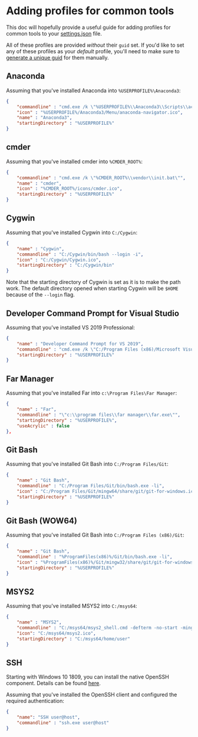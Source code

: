 # Adding profiles for common tools

This doc will hopefully provide a useful guide for adding profiles for common tools to your
[settings.json](https://github.com/microsoft/terminal/blob/master/doc/user-docs/UsingJsonSettings.md)
file.

All of these profiles are provided _without_ their `guid` set. If you'd like to
set any of these profiles as your _default_ profile, you'll need to make sure to
[generate a unique guid](https://www.guidgenerator.com/) for them manually.

## Anaconda

Assuming that you've installed Anaconda into `%USERPROFILE%\Anaconda3`:

```json
{
    "commandline" : "cmd.exe /k \"%USERPROFILE%\\Anaconda3\\Scripts\\activate.bat %USERPROFILE%\\Anaconda3\"",
    "icon" : "%USERPROFILE%/Anaconda3/Menu/anaconda-navigator.ico",
    "name" : "Anaconda3",
    "startingDirectory" : "%USERPROFILE%"
}
```

## cmder

Assuming that you've installed cmder into `%CMDER_ROOT%`:

```json
{
    "commandline" : "cmd.exe /k \"%CMDER_ROOT%\\vendor\\init.bat\"",
    "name" : "cmder",
    "icon" : "%CMDER_ROOT%/icons/cmder.ico",
    "startingDirectory" : "%USERPROFILE%"
}
```

## Cygwin

Assuming that you've installed Cygwin into `C:/Cygwin`:

```json
{
    "name" : "Cygwin",
    "commandline" : "C:/Cygwin/bin/bash --login -i",
    "icon" : "C:/Cygwin/Cygwin.ico",
    "startingDirectory" : "C:/Cygwin/bin"
}
```

Note that the starting directory of Cygwin is set as it is to make the path
work. The default directory opened when starting Cygwin will be `$HOME` because
of the `--login` flag.

## Developer Command Prompt for Visual Studio

Assuming that you've installed VS 2019 Professional:

```json
{
    "name" : "Developer Command Prompt for VS 2019",
    "commandline" : "cmd.exe /k \"C:/Program Files (x86)/Microsoft Visual Studio/2019/Professional/Common7/Tools/VsDevCmd.bat\"",
    "startingDirectory" : "%USERPROFILE%"
}
```

## Far Manager

Assuming that you've installed Far into `c:\Program Files\Far Manager`:

```json
{
    "name" : "Far",
    "commandline" : "\"c:\\program files\\far manager\\far.exe\"",
    "startingDirectory" : "%USERPROFILE%",
    "useAcrylic" : false
},
```

## Git Bash

Assuming that you've installed Git Bash into `C:/Program Files/Git`:

```json
{
    "name" : "Git Bash",
    "commandline" : "C:/Program Files/Git/bin/bash.exe -li",
    "icon" : "C:/Program Files/Git/mingw64/share/git/git-for-windows.ico",
    "startingDirectory" : "%USERPROFILE%"
}
```

## Git Bash (WOW64)

Assuming that you've installed Git Bash into `C:/Program Files (x86)/Git`:

```json
{
    "name" : "Git Bash",
    "commandline" : "%ProgramFiles(x86)%/Git/bin/bash.exe -li",
    "icon" : "%ProgramFiles(x86)%/Git/mingw32/share/git/git-for-windows.ico",
    "startingDirectory" : "%USERPROFILE%"
}
```

## MSYS2

Assuming that you've installed MSYS2 into `C:/msys64`:

```json
{
    "name" : "MSYS2",
    "commandline" : "C:/msys64/msys2_shell.cmd -defterm -no-start -mingw64",
    "icon": "C:/msys64/msys2.ico",
    "startingDirectory" : "C:/msys64/home/user"
}
```

## SSH

Starting with Windows 10 1809, you can install the native OpenSSH component. Details can be found [here](https://docs.microsoft.com/en-us/windows-server/administration/openssh/openssh_install_firstuse).

Assuming that you've installed the OpenSSH client and configured the required authentication:

```json
{
    "name": "SSH user@host",
    "commandline" : "ssh.exe user@host"
}
```

<!-- Adding a tool here? Make sure to add it in alphabetical order! -->

